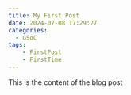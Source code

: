```yaml
---
title: My First Post
date: 2024-07-08 17:29:27
categories:
  - GSoC
tags:
    - FirstPost
    - FirstTime
---
```

This is the content of the blog post